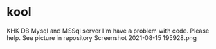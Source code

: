 # kool
 KHK DB Mysql and MSSql server
I'm have a  problem with code. Please help.
See picture in repository Screenshot 2021-08-15 195928.png
